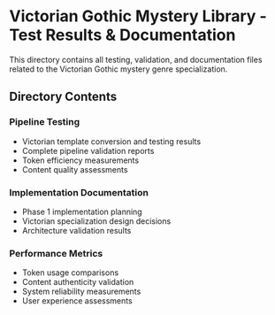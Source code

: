# Victorian Gothic Mystery Library - Test Results & Documentation

This directory contains all testing, validation, and documentation files related to the Victorian Gothic mystery genre specialization.

## Directory Contents

### Pipeline Testing
- Victorian template conversion and testing results
- Complete pipeline validation reports
- Token efficiency measurements
- Content quality assessments

### Implementation Documentation
- Phase 1 implementation planning
- Victorian specialization design decisions
- Architecture validation results

### Performance Metrics
- Token usage comparisons
- Content authenticity validation
- System reliability measurements
- User experience assessments